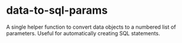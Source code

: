 # data-to-sql-params
A single helper function to convert data objects to a numbered list of parameters. Useful for automatically creating SQL statements.
